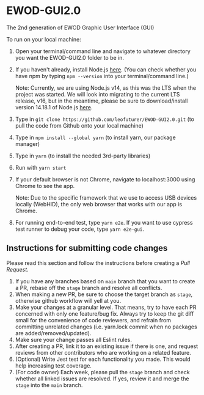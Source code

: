 # EWOD-GUI2.0

The 2nd generation of EWOD Graphic User Interface (GUI)

To run on your local machine:

1. Open your terminal/command line and navigate to whatever directory you want the EWOD-GUI2.0 folder to be in.
2. If you haven't already, install Node.js [here](https://nodejs.org/en/download/). (You can check whether you have npm by typing ```npm --version``` into your terminal/command line.)

    Note: Currently, we are using Node.js v14, as this was the LTS when the project was started. We will look into migrating to the current LTS release, v16, but in the meantime, please be sure to download/install version 14.18.1 of Node.js [here](https://nodejs.org/download/release/latest-v14.x/).

3. Type in ```git clone https://github.com/leofuturer/EWOD-GUI2.0.git``` (to pull the code from Github onto your local machine)
4. Type in ```npm install --global yarn``` (to install yarn, our package manager)
5. Type in ```yarn``` (to install the needed 3rd-party libraries)
6. Run with ```yarn start```
7. If your default browser is not Chrome, navigate to localhost:3000 using Chrome to see the app.

    Note: Due to the specific framework that we use to access USB devices locally (WebHID), the only web browser that works with our app is Chrome.

8. For running end-to-end test, type ```yarn e2e```. If you want to use cypress test runner to debug your code, type ```yarn e2e-gui```.

## Instructions for submitting code changes

Please read this section and follow the instructions before creating a *Pull Request*.

1. If you have any branches based on `main` branch that you want to create a PR, rebase off the `stage` branch and resolve all conflicts.
2. When making a new PR, be sure to choose the target branch as `stage`, otherwise github workflow will yell at you.
3. Make your changes at a granular level. That means, try to have each PR concerned with only one feature/bug fix. Always try to keep the git diff small for the convenience of code reviewers, and refrain from committing unrelated changes (i.e. yarn.lock commit when no packages are added/removed/updated).
4. Make sure your change passes all Eslint rules.
5. After creating a PR, link it to an existing issue if there is one, and request reviews from other contributors who are working on a related feature.
6. (Optional) Write Jest test for each functionality you made. This would help increasing test coverage.
7. (For code owner) Each week, please pull the `stage` branch and check whether all linked issues are resolved. If yes, review it and merge the `stage` into the `main` branch.

